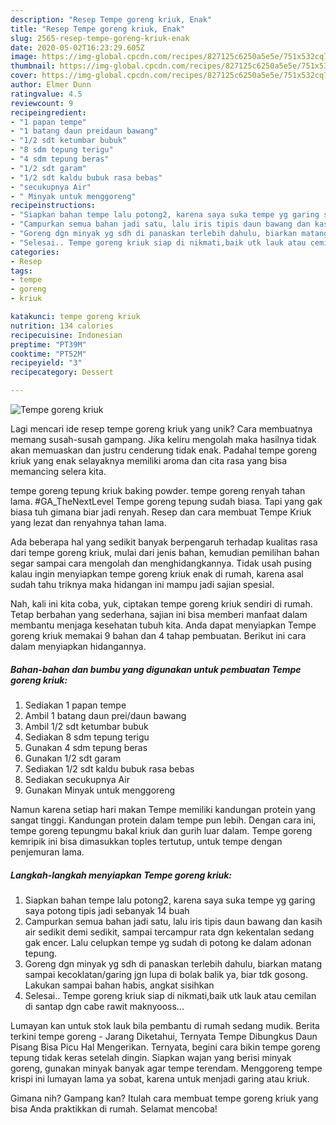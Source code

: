 ```yaml
---
description: "Resep Tempe goreng kriuk, Enak"
title: "Resep Tempe goreng kriuk, Enak"
slug: 2565-resep-tempe-goreng-kriuk-enak
date: 2020-05-02T16:23:29.605Z
image: https://img-global.cpcdn.com/recipes/827125c6250a5e5e/751x532cq70/tempe-goreng-kriuk-foto-resep-utama.jpg
thumbnail: https://img-global.cpcdn.com/recipes/827125c6250a5e5e/751x532cq70/tempe-goreng-kriuk-foto-resep-utama.jpg
cover: https://img-global.cpcdn.com/recipes/827125c6250a5e5e/751x532cq70/tempe-goreng-kriuk-foto-resep-utama.jpg
author: Elmer Dunn
ratingvalue: 4.5
reviewcount: 9
recipeingredient:
- "1 papan tempe"
- "1 batang daun preidaun bawang"
- "1/2 sdt ketumbar bubuk"
- "8 sdm tepung terigu"
- "4 sdm tepung beras"
- "1/2 sdt garam"
- "1/2 sdt kaldu bubuk rasa bebas"
- "secukupnya Air"
- " Minyak untuk menggoreng"
recipeinstructions:
- "Siapkan bahan tempe lalu potong2, karena saya suka tempe yg garing saya potong tipis jadi sebanyak 14 buah"
- "Campurkan semua bahan jadi satu, lalu iris tipis daun bawang dan kasih air sedikit demi sedikit, sampai tercampur rata dgn kekentalan sedang gak encer. Lalu celupkan tempe yg sudah di potong ke dalam adonan tepung."
- "Goreng dgn minyak yg sdh di panaskan terlebih dahulu, biarkan matang sampai kecoklatan/garing jgn lupa di bolak balik ya, biar tdk gosong. Lakukan sampai bahan habis, angkat sisihkan"
- "Selesai.. Tempe goreng kriuk siap di nikmati,baik utk lauk atau cemilan di santap dgn cabe rawit maknyooss..."
categories:
- Resep
tags:
- tempe
- goreng
- kriuk

katakunci: tempe goreng kriuk 
nutrition: 134 calories
recipecuisine: Indonesian
preptime: "PT39M"
cooktime: "PT52M"
recipeyield: "3"
recipecategory: Dessert

---
```



![Tempe goreng kriuk](https://img-global.cpcdn.com/recipes/827125c6250a5e5e/751x532cq70/tempe-goreng-kriuk-foto-resep-utama.jpg)

Lagi mencari ide resep tempe goreng kriuk yang unik? Cara membuatnya memang susah-susah gampang. Jika keliru mengolah maka hasilnya tidak akan memuaskan dan justru cenderung tidak enak. Padahal tempe goreng kriuk yang enak selayaknya memiliki aroma dan cita rasa yang bisa memancing selera kita.

tempe goreng tepung kriuk baking powder. tempe goreng renyah tahan lama. #GA_TheNextLevel Tempe goreng tepung sudah biasa. Tapi yang gak biasa tuh gimana biar jadi renyah. Resep dan cara membuat Tempe Kriuk yang lezat dan renyahnya tahan lama.

Ada beberapa hal yang sedikit banyak berpengaruh terhadap kualitas rasa dari tempe goreng kriuk, mulai dari jenis bahan, kemudian pemilihan bahan segar sampai cara mengolah dan menghidangkannya. Tidak usah pusing kalau ingin menyiapkan tempe goreng kriuk enak di rumah, karena asal sudah tahu triknya maka hidangan ini mampu jadi sajian spesial.


Nah, kali ini kita coba, yuk, ciptakan tempe goreng kriuk sendiri di rumah. Tetap berbahan yang sederhana, sajian ini bisa memberi manfaat dalam membantu menjaga kesehatan tubuh kita. Anda dapat menyiapkan Tempe goreng kriuk memakai 9 bahan dan 4 tahap pembuatan. Berikut ini cara dalam menyiapkan hidangannya.

<!--inarticleads1-->

##### Bahan-bahan dan bumbu yang digunakan untuk pembuatan Tempe goreng kriuk:

1. Sediakan 1 papan tempe
1. Ambil 1 batang daun prei/daun bawang
1. Ambil 1/2 sdt ketumbar bubuk
1. Sediakan 8 sdm tepung terigu
1. Gunakan 4 sdm tepung beras
1. Gunakan 1/2 sdt garam
1. Sediakan 1/2 sdt kaldu bubuk rasa bebas
1. Sediakan secukupnya Air
1. Gunakan  Minyak untuk menggoreng


Namun karena setiap hari makan Tempe memiliki kandungan protein yang sangat tinggi. Kandungan protein dalam tempe pun lebih. Dengan cara ini, tempe goreng tepungmu bakal kriuk dan gurih luar dalam. Tempe goreng kemripik ini bisa dimasukkan toples tertutup, untuk tempe dengan penjemuran lama. 

<!--inarticleads2-->

##### Langkah-langkah menyiapkan Tempe goreng kriuk:

1. Siapkan bahan tempe lalu potong2, karena saya suka tempe yg garing saya potong tipis jadi sebanyak 14 buah
1. Campurkan semua bahan jadi satu, lalu iris tipis daun bawang dan kasih air sedikit demi sedikit, sampai tercampur rata dgn kekentalan sedang gak encer. Lalu celupkan tempe yg sudah di potong ke dalam adonan tepung.
1. Goreng dgn minyak yg sdh di panaskan terlebih dahulu, biarkan matang sampai kecoklatan/garing jgn lupa di bolak balik ya, biar tdk gosong. Lakukan sampai bahan habis, angkat sisihkan
1. Selesai.. Tempe goreng kriuk siap di nikmati,baik utk lauk atau cemilan di santap dgn cabe rawit maknyooss...


Lumayan kan untuk stok lauk bila pembantu di rumah sedang mudik. Berita terkini tempe goreng - Jarang Diketahui, Ternyata Tempe Dibungkus Daun Pisang Bisa Picu Hal Mengerikan. Ternyata, begini cara bikin tempe goreng tepung tidak keras setelah dingin. Siapkan wajan yang berisi minyak goreng, gunakan minyak banyak agar tempe terendam. Menggoreng tempe krispi ini lumayan lama ya sobat, karena untuk menjadi garing atau kriuk. 

Gimana nih? Gampang kan? Itulah cara membuat tempe goreng kriuk yang bisa Anda praktikkan di rumah. Selamat mencoba!
